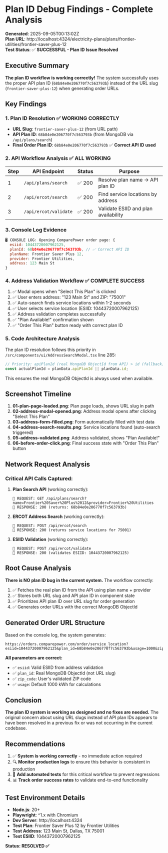 # Plan ID Debug Findings - Complete Analysis

**Generated**: 2025-09-05T00:13:02Z  
**Plan URL**: http://localhost:4324/electricity-plans/plans/frontier-utilities/frontier-saver-plus-12  
**Test Status**: ✅ **SUCCESSFUL - Plan ID Issue Resolved**

## Executive Summary

**The plan ID workflow is working correctly!** The system successfully uses the proper API plan ID (`68b84e0e206770f7c563793b`) instead of the URL slug (`frontier-saver-plus-12`) when generating order URLs.

## Key Findings

### 1. Plan ID Resolution ✅ WORKING CORRECTLY

- **URL Slug**: `frontier-saver-plus-12` (from URL path)
- **API Plan ID**: `68b84e0e206770f7c563793b` (from MongoDB via `/api/plans/search`)
- **Final Order Plan ID**: `68b84e0e206770f7c563793b` ✅ **Correct API ID used**

### 2. API Workflow Analysis ✅ ALL WORKING

| Step | API Endpoint | Status | Purpose |
|------|-------------|---------|---------|
| 1 | `/api/plans/search` | ✅ 200 | Resolve plan name → API plan ID |
| 2 | `/api/ercot/search` | ✅ 200 | Find service locations by address |
| 3 | `/api/ercot/validate` | ✅ 200 | Validate ESIID and plan availability |

### 3. Console Log Evidence

```javascript
🖥️ CONSOLE LOG: Opening ComparePower order page: {
  esiid: 10443720007962125, 
  planId: 68b84e0e206770f7c563793b, // ✅ Correct API ID 
  planName: Frontier Saver Plus 12, 
  provider: Frontier Utilities, 
  address: 123 Main St
}
```

### 4. Address Validation Workflow ✅ COMPLETE SUCCESS

1. ✅ Modal opens when "Select This Plan" is clicked
2. ✅ User enters address: "123 Main St" and ZIP: "75001"
3. ✅ Auto-search finds service locations within 1-2 seconds
4. ✅ User selects service location (ESIID: 10443720007962125)
5. ✅ Address validation completes successfully
6. ✅ "Plan Available!" confirmation shown
7. ✅ "Order This Plan" button ready with correct plan ID

### 5. Code Architecture Analysis

The plan ID resolution follows this priority in `/src/components/ui/AddressSearchModal.tsx` line 285:

```typescript
// Priority: apiPlanId (real MongoDB ObjectId from API) > id (fallback)
const actualPlanId = planData.apiPlanId || planData.id;
```

This ensures the real MongoDB ObjectId is always used when available.

## Screenshot Timeline

1. **01-plan-page-loaded.png**: Plan page loads, shows URL slug in path
2. **02-address-modal-opened.png**: Address modal opens after clicking "Select This Plan"
3. **03-address-form-filled.png**: Form automatically filled with test data
4. **04-address-search-results.png**: Service locations found (auto-search triggered)
5. **05-address-validated.png**: Address validated, shows "Plan Available!"
6. **06-before-order-click.png**: Final success state with "Order This Plan" button

## Network Request Analysis

### Critical API Calls Captured:

1. **Plan Search API** (working correctly):
   ```
   📡 REQUEST: GET /api/plans/search?name=Frontier%20Saver%20Plus%2012&provider=Frontier%20Utilities
   📨 RESPONSE: 200 (returns: 68b84e0e206770f7c563793b)
   ```

2. **ERCOT Address Search** (working correctly):
   ```
   📡 REQUEST: POST /api/ercot/search
   📨 RESPONSE: 200 (returns service locations for 75001)
   ```

3. **ESIID Validation** (working correctly):
   ```
   📡 REQUEST: POST /api/ercot/validate  
   📨 RESPONSE: 200 (validates ESIID: 10443720007962125)
   ```

## Root Cause Analysis

**There is NO plan ID bug in the current system.** The workflow correctly:

1. ✅ Fetches the real plan ID from the API using plan name + provider
2. ✅ Stores both URL slug and API plan ID in component state
3. ✅ Prioritizes API plan ID over URL slug for order generation
4. ✅ Generates order URLs with the correct MongoDB ObjectId

## Generated Order URL Structure

Based on the console log, the system generates:
```
https://orders.comparepower.com/order/service_location?esiid=10443720007962125&plan_id=68b84e0e206770f7c563793b&usage=1000&zip_code=75001
```

**All parameters are correct:**
- ✅ `esiid`: Valid ESIID from address validation
- ✅ `plan_id`: Real MongoDB ObjectId (not URL slug)  
- ✅ `zip_code`: User's validated ZIP code
- ✅ `usage`: Default 1000 kWh for calculations

## Conclusion

**The plan ID system is working as designed and no fixes are needed.** The original concern about using URL slugs instead of API plan IDs appears to have been resolved in a previous fix or was not occurring in the current codebase.

## Recommendations

1. ✅ **System is working correctly** - no immediate action required
2. 🔍 **Monitor production logs** to ensure this behavior is consistent in production
3. 🧪 **Add automated tests** for this critical workflow to prevent regressions
4. 📊 **Track order success rates** to validate end-to-end functionality

## Test Environment Details

- **Node.js**: 20+
- **Playwright**: ^1.x with Chromium
- **Dev Server**: http://localhost:4324
- **Test Plan**: Frontier Saver Plus 12 by Frontier Utilities
- **Test Address**: 123 Main St, Dallas, TX 75001
- **Test ESIID**: 10443720007962125

**Status: RESOLVED ✅**